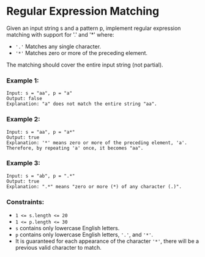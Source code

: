# Regular Expression Matching
<p>
Given an input string s and a pattern p, implement regular expression matching with support for '.' and '*' where:
<ul>
<li><code>'.'</code> Matches any single character.​​​​
<li><code>'*'</code> Matches zero or more of the preceding element.
</ul>
The matching should cover the entire input string (not partial).
</p>
 
### Example 1:
```
Input: s = "aa", p = "a"
Output: false
Explanation: "a" does not match the entire string "aa".
```

### Example 2:
```
Input: s = "aa", p = "a*"
Output: true
Explanation: '*' means zero or more of the preceding element, 'a'. Therefore, by repeating 'a' once, it becomes "aa".
```

### Example 3:
```
Input: s = "ab", p = ".*"
Output: true
Explanation: ".*" means "zero or more (*) of any character (.)".
```

### Constraints:
<ul>
<li><code>1 <= s.length <= 20</code>
<li><code>1 <= p.length <= 30</code>
<li><code>s</code> contains only lowercase English letters.
<li><code>p</code> contains only lowercase English letters, <code>'.'</code>, and <code>'*'</code>.
<li>It is guaranteed for each appearance of the character <code>'*'</code>, there will be a previous valid character to match.
</ul>
